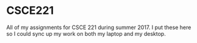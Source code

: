 # CSCE221
All of my assignments for CSCE 221 during summer 2017. I put these here so I could sync up my work on both my laptop and my desktop.
